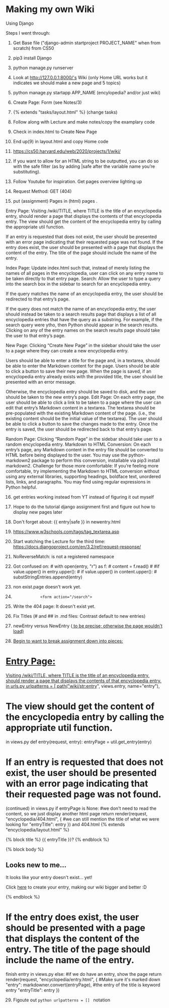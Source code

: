 # Making my own Wiki
Using Django

Steps I went through:
1) Get Base file ("django-admin startproject PROJECT_NAME" when from scratch) from CS50
2) pip3 install Django
3) python manage.py runserver
4) Look at http://127.0.0.1:8000/'s Wiki (only Home URL works but it indicates we should make a new page and 5 topics)
5) python manage.py startapp APP_NAME (encylopedia? and/or just wiki)
6) Create Page: Form (see Notes/3)
7) {% extends "tasks/layout.html" %} (change tasks)
8) Follow along with Lecture and make notes/copy the examplary code

9) Check in index.html to Create New Page
10) End up(9) in layout.html and copy Home code
11) https://cs50.harvard.edu/web/2020/projects/1/wiki/

12) If you want to allow for an HTML string to be outputted, you can do so with the safe filter (as by adding |safe after the variable name you’re substituting).
13) Follow Youtube for inspiration. Get pages overview lighting up

14) Request Method: GET (404)
15) put (assignment) Pages in (html) pages .

Entry Page: Visiting /wiki/TITLE, where TITLE is the title of an encyclopedia entry, should render a page that displays the contents of that encyclopedia entry.
The view should get the content of the encyclopedia entry by calling the appropriate util function.

If an entry is requested that does not exist, the user should be presented with an error page indicating that their requested page was not found.
If the entry does exist, the user should be presented with a page that displays the content of the entry. The title of the page should include the name of the entry.

Index Page: Update index.html such that, instead of merely listing the names of all pages in the encyclopedia, user can click on any entry name to be taken directly to that entry page.
Search: Allow the user to type a query into the search box in the sidebar to search for an encyclopedia entry.

If the query matches the name of an encyclopedia entry, the user should be redirected to that entry’s page.

If the query does not match the name of an encyclopedia entry, the user should instead be taken to a search results page that displays a list of all encyclopedia entries that have the query as a substring. For example, if the search query were ytho, then Python should appear in the search results.
Clicking on any of the entry names on the search results page should take the user to that entry’s page.

New Page: Clicking “Create New Page” in the sidebar should take the user to a page where they can create a new encyclopedia entry.

Users should be able to enter a title for the page and, in a textarea, should be able to enter the Markdown content for the page.
Users should be able to click a button to save their new page.
When the page is saved, if an encyclopedia entry already exists with the provided title, the user should be presented with an error message.

Otherwise, the encyclopedia entry should be saved to disk, and the user should be taken to the new entry’s page.
Edit Page: On each entry page, the user should be able to click a link to be taken to a page where the user can edit that entry’s Markdown content in a textarea.
The textarea should be pre-populated with the existing Markdown content of the page. (i.e., the existing content should be the initial value of the textarea).
The user should be able to click a button to save the changes made to the entry.
Once the entry is saved, the user should be redirected back to that entry’s page.

Random Page: Clicking “Random Page” in the sidebar should take user to a random encyclopedia entry.
Markdown to HTML Conversion: On each entry’s page, any Markdown content in the entry file should be converted to HTML before being displayed to the user. You may use the python-markdown2 package to perform this conversion, installable via pip3 install markdown2.
Challenge for those more comfortable: If you’re feeling more comfortable, try implementing the Markdown to HTML conversion without using any external libraries, supporting headings, boldface text, unordered lists, links, and paragraphs. You may find using regular expressions in Python helpful.

16) get entries working instead from YT instead of figuring it out myself
17) Hope to do the tutorial django assignment first and figure out how to display new pages later

18) Don't forget about:    {{ entry|safe }} in newentry.html
19) https://www.w3schools.com/tags/tag_textarea.asp

20) Start watching the Lecture for the third time: https://docs.djangoproject.com/en/3.2/ref/request-response/
21) NoReverseMatch: is not a registered namespace
22) Got confused on:
            # with open(entry, "r") as f:
            #     content = f.read()
            #     #if value.upper() in entry.upper():
            #     if value.upper() in content.upper():
            #         substStringEntries.append(entry)
             
23) non exist.page doesn't work yet.
24)                 <form action="/search">

25) Write the 404 page: It doesn't exist yet.
26) Fix Titles (# and ## in .md files: Contrast default to new entries)

27) newEntry versus NewEntry (<a href="{% url 'newEntry' %}"> to be precise; otherwise the page wouldn't load)
28) Begin to want to break assignment down into pieces:

# Entry Page: 
Visiting /wiki/TITLE, where TITLE is the title of an encyclopedia entry, should render a page that displays the contents of that encyclopedia entry.
in urls.py
urlpatterns = [
    path("wiki/<str:entry>", views.entry, name="entry"),


# The view should get the content of the encyclopedia entry by calling the appropriate util function.
in views.py
def entry(request, entry):
    entryPage = util.get_entry(entry)
# If an entry is requested that does not exist, the user should be presented with an error page indicating that their requested page was not found.
(continued) in views.py
    if entryPage is None:
        #we don't need to read the content, so we just display another html page
            return render(request, "encyclopedia/404.html", {
                #we can still mention the title of what we were looking for
                    "entryTitle": entry
            })
and 404.html
{% extends "encyclopedia/layout.html" %}

{% block title %}
    {{ entryTitle }}?
{% endblock %}

{% block body %}
<h2> Looks new to me...</h2>
<p>
It looks like your entry doesn't exist... yet!</p>
<p>
Click <a href="{% url 'newEntry' %}">here</a> to create your entry, making our wiki bigger and better :D</p>
{% endblock %}

# If the entry does exist, the user should be presented with a page that displays the content of the entry. The title of the page should include the name of the entry.
finish entry in views.py
    else:
        #if we do have an entry, show the page
        return render(request, "encyclopedia/entry.html", {
            #Make sure it's marked down
            "entry":  markdowner.convert(entryPage),
            #the entry of the title is keyword entry
            "entryTitle": entry
        })

29) Figoute out ```python urlpatterns = [] ``` notation